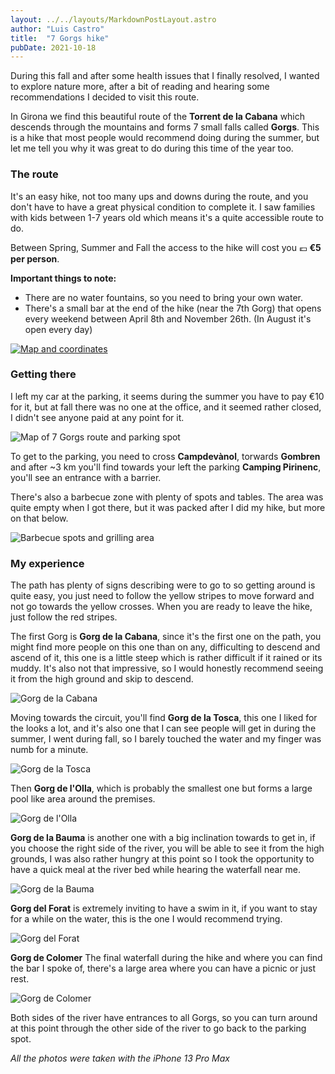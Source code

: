```yaml
---
layout: ../../layouts/MarkdownPostLayout.astro
author: "Luis Castro"
title:  "7 Gorgs hike"
pubDate: 2021-10-18
---
```


During this fall and after some health issues that I finally resolved, I wanted to explore nature more, after a bit of reading and hearing some recommendations I decided to visit this route.

In Girona we find this beautiful route of the **Torrent de la Cabana** which descends through the mountains and forms 7 small falls called **Gorgs**. This is a hike that most people would recommend doing during the summer, but let me tell you why it was great to do during this time of the year too.

### The route
It's an easy hike, not too many ups and downs during the route, and you don't have to have a great physical condition to complete it. I saw families with kids between 1-7 years old which means it's a quite accessible route to do.

Between Spring, Summer and Fall the access to the hike will cost you 💶 **€5 per person**.

**Important things to note:**
* There are no water fountains, so you need to bring your own water.
* There's a small bar at the end of the hike (near the 7th Gorg) that opens every weekend between April 8th and November 26th. (In August it's open every day)

[![Map and coordinates](../../assets/posts/hikes/map-route.webp)](https://maps.apple.com/?address=Carretera%20Gombr%C3%A8n,%2017530%20Campdev%C3%A0nol,%20Girona,%20Spain&ll=42.227497,2.139639&q=Ruta%20del%20Sets%20Gorgs&_ext=EiYpFifCC44cRUAx4UQ+xoURAUA5lPznZ7QdRUBBFZKFLV4qAUBQBA%3D%3D)

### Getting there
I left my car at the parking, it seems during the summer you have to pay €10 for it, but at fall there was no one at the office, and it seemed rather closed, I didn't see anyone paid at any point for it.

![Map of 7 Gorgs route and parking spot](../../assets/posts/hikes/IMG_0096.webp)

To get to the parking, you need to cross **Campdevànol**, torwards **Gombren** and after ~3 km you'll find towards your left the parking **Camping Pirinenc**, you'll see an entrance with a barrier.

There's also a barbecue zone with plenty of spots and tables. The area was quite empty when I got there, but it was packed after I did my hike, but more on that below.

![Barbecue spots and grilling area](../../assets/posts/hikes/IMG_0092.webp)

### My experience

The path has plenty of signs describing were to go to so getting around is quite easy, you just need to follow the yellow stripes to move forward and not go towards the yellow crosses. When you are ready to leave the hike, just follow the red stripes.

The first Gorg is **Gorg de la Cabana**, since it's the first one on the path, you might find more people on this one than on any, difficulting to descend and ascend of it, this one is a little steep which is rather difficult if it rained or its muddy. It's also not that impressive, so I would honestly recommend seeing it from the high ground and skip to descend.

![Gorg de la Cabana](../../assets/posts/hikes/IMG_0100.webp)

Moving towards the circuit, you'll find **Gorg de la Tosca**, this one I liked for the looks a lot, and it's also one that I can see people will get in during the summer, I went during fall, so I barely touched the water and my finger was numb for a minute.

![Gorg de la Tosca](../../assets/posts/hikes/IMG_0115.webp)

Then **Gorg de l'Olla**, which is probably the smallest one but forms a large pool like area around the premises.

![Gorg de l'Olla](../../assets/posts/hikes/IMG_0128.webp)

**Gorg  de la Bauma** is another one with a big inclination towards to get in, if you choose the right side of the river, you will be able to see it from the high grounds, I was also rather hungry at this point so I took the opportunity to have a quick meal at the river bed while hearing the waterfall near me.

![Gorg de la Bauma](../../assets/posts/hikes/IMG_0123.webp)

**Gorg del Forat** is extremely inviting to have a swim in it, if you want to stay for a while on the water, this is the one I would recommend trying.

![Gorg del Forat](../../assets/posts/hikes/IMG_0140.webp)

**Gorg de Colomer** The final waterfall during the hike and where you can find the bar I spoke of, there's a large area where you can have a picnic or just rest.

![Gorg de Colomer](../../assets/posts/hikes/IMG_0150.webp)

Both sides of the river have entrances to all Gorgs, so you can turn around at this point through the other side of the river to go back to the parking spot.

*All the photos were taken with the iPhone 13 Pro Max*
